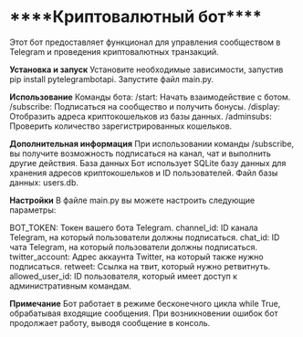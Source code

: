<h1>****Криптовалютный бот****</h1>
Этот бот предоставляет функционал для управления сообществом в Telegram и проведения криптовалютных транзакций.

**Установка и запуск**
Установите необходимые зависимости, запустив pip install pytelegrambotapi.
Запустите файл main.py.

**Использование**
Команды бота:
/start: Начать взаимодействие с ботом.
/subscribe: Подписаться на сообщество и получить бонусы.
/display: Отобразить адреса криптокошельков из базы данных.
/adminsubs: Проверить количество зарегистрированных кошельков.

**Дополнительная информация**
При использовании команды /subscribe, вы получите возможность подписаться на канал, чат и выполнить другие действия.
База данных
Бот использует SQLite базу данных для хранения адресов криптокошельков и ID пользователей. Файл базы данных: users.db.

**Настройки**
В файле main.py вы можете настроить следующие параметры:

BOT_TOKEN: Токен вашего бота Telegram.
channel_id: ID канала Telegram, на который пользователи должны подписаться.
chat_id: ID чата Telegram, на который пользователи должны подписаться.
twitter_account: Адрес аккаунта Twitter, на который также нужно подписаться.
retweet: Ссылка на твит, который нужно ретвитнуть.
allowed_user_id: ID пользователя, который имеет доступ к административным командам.

**Примечание**
Бот работает в режиме бесконечного цикла while True, обрабатывая входящие сообщения. При возникновении ошибок бот продолжает работу, выводя сообщение в консоль.
